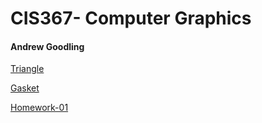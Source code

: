 # CIS367- Computer Graphics

#### **Andrew Goodling**

[Triangle](IN-class-triangle.html)

[Gasket](sier.html)

[Homework-01](Homework1.pdf)



